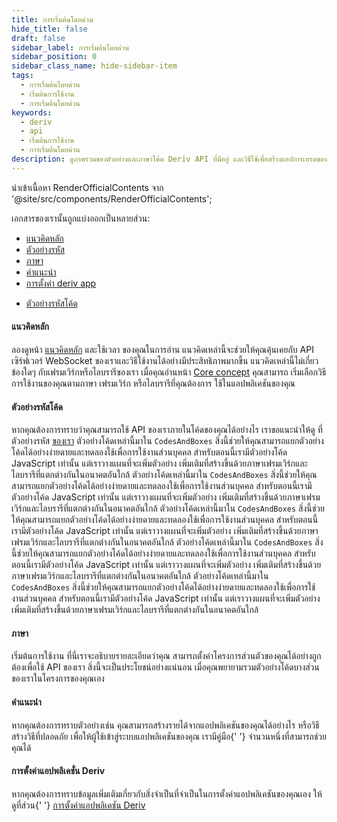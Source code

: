 ```yaml
---
title: การเริ่มต้นโดยด่วน
hide_title: false
draft: false
sidebar_label: การเริ่มต้นโดยด่วน
sidebar_position: 0
sidebar_class_name: hide-sidebar-item
tags:
  - การเริ่มต้นโดยด่วน
  - เริ่มต้นการใช้งาน
  - การเริ่มต้นโดยด่วน
keywords:
  - deriv
  - api
  - เริ่มต้นการใช้งาน
  - การเริ่มต้นโดยด่วน
description: ดูภาพรวมของตัวอย่างและภาษาโค้ด Deriv API ที่มีอยู่ และวิธีใช้เพื่อสร้างแอปการเทรดของคุณ
---
```


นำเข้าเนื้อหา RenderOfficialContents จาก '@site/src/components/RenderOfficialContents';

เอกสารของเรานั้นถูกแบ่งออกเป็นหลายส่วน:

<RenderOfficialContents>
  <ul>
    <li>
      <a href='category/core-concepts'>แนวคิดหลัก</a>
    </li>
    <li>
      <a href='category/code-examples'>ตัวอย่างรหัส</a>
    </li>
    <li>
      <a href='category/languages'>ภาษา</a>
    </li>
    <li>
      <a href='category/guides'>คำแนะนำ</a>
    </li>
    <li>
      <a href='setting-up-a-deriv-application'>การตั้งค่า deriv app</a>
    </li>
  </ul>
  <ul>
    <li>
      <a href='category/code-examples'>ตัวอย่างรหัสโค้ด</a>
    </li>
  </ul>
</RenderOfficialContents>

<RenderOfficialContents>
  <h4>แนวคิดหลัก</h4>
</RenderOfficialContents>

<RenderOfficialContents>
    ลองดูหน้า <a href='category/core-concepts'>แนวคิดหลัก</a> และใช้เวลา
    ของคุณในการอ่าน แนวคิดเหล่านี้จะช่วยให้คุณคุ้นเคยกับ API เซิร์ฟเวอร์ WebSocket
    ของเราและวิธีใช้งานได้อย่างมีประสิทธิภาพมากขึ้น แนวคิดเหล่านี้ไม่เกี่ยวข้องใดๆ กับเฟรมเวิร์กหรือไลบรารีของเรา
</RenderOfficialContents>

<RenderOfficialContents>
    เมื่อคุณอ่านหน้า <a href='/docs/category/core-concepts'>Core concept</a> คุณสามารถ
    เริ่มเลือกวิธีการใช้งานของคุณตามภาษา เฟรมเวิร์ก หรือไลบรารีที่คุณต้องการ
    ใช้ในแอปพลิเคชันของคุณ
</RenderOfficialContents>

<h4>ตัวอย่างรหัสโค้ด</h4>

หากคุณต้องการทราบว่าคุณสามารถใช้ API ของเราภายในโค้ดของคุณได้อย่างไร เราขอแนะนำให้ดู
ที่ตัวอย่างรหัส <a href='/docs/category/code-examples'>ของเรา</a> ตัวอย่างโค้ดเหล่านี้มาใน
`CodesAndBoxes` สิ่งนี้ช่วยให้คุณสามารถแยกตัวอย่างโค้ดได้อย่างง่ายดายและทดลองใช้เพื่อการใช้งานส่วนบุคคล
สำหรับตอนนี้เรามีตัวอย่างโค้ด JavaScript เท่านั้น แต่เราวางแผนที่จะเพิ่มตัวอย่าง
เพิ่มเติมที่สร้างขึ้นด้วยภาษาเฟรมเวิร์กและไลบรารีที่แตกต่างกันในอนาคตอันใกล้
ตัวอย่างโค้ดเหล่านี้มาใน
`CodesAndBoxes` สิ่งนี้ช่วยให้คุณสามารถแยกตัวอย่างโค้ดได้อย่างง่ายดายและทดลองใช้เพื่อการใช้งานส่วนบุคคล
สำหรับตอนนี้เรามีตัวอย่างโค้ด JavaScript เท่านั้น แต่เราวางแผนที่จะเพิ่มตัวอย่าง
เพิ่มเติมที่สร้างขึ้นด้วยภาษาเฟรมเวิร์กและไลบรารีที่แตกต่างกันในอนาคตอันใกล้ ตัวอย่างโค้ดเหล่านี้มาใน
`CodesAndBoxes` สิ่งนี้ช่วยให้คุณสามารถแยกตัวอย่างโค้ดได้อย่างง่ายดายและทดลองใช้เพื่อการใช้งานส่วนบุคคล
สำหรับตอนนี้เรามีตัวอย่างโค้ด JavaScript เท่านั้น แต่เราวางแผนที่จะเพิ่มตัวอย่าง
เพิ่มเติมที่สร้างขึ้นด้วยภาษาเฟรมเวิร์กและไลบรารีที่แตกต่างกันในอนาคตอันใกล้ ตัวอย่างโค้ดเหล่านี้มาใน
`CodesAndBoxes` สิ่งนี้ช่วยให้คุณสามารถแยกตัวอย่างโค้ดได้อย่างง่ายดายและทดลองใช้เพื่อการใช้งานส่วนบุคคล
สำหรับตอนนี้เรามีตัวอย่างโค้ด JavaScript เท่านั้น แต่เราวางแผนที่จะเพิ่มตัวอย่าง
เพิ่มเติมที่สร้างขึ้นด้วยภาษาเฟรมเวิร์กและไลบรารีที่แตกต่างกันในอนาคตอันใกล้ ตัวอย่างโค้ดเหล่านี้มาใน
`CodesAndBoxes` สิ่งนี้ช่วยให้คุณสามารถแยกตัวอย่างโค้ดได้อย่างง่ายดายและทดลองใช้เพื่อการใช้งานส่วนบุคคล
สำหรับตอนนี้เรามีตัวอย่างโค้ด JavaScript เท่านั้น แต่เราวางแผนที่จะเพิ่มตัวอย่าง
เพิ่มเติมที่สร้างขึ้นด้วยภาษาเฟรมเวิร์กและไลบรารีที่แตกต่างกันในอนาคตอันใกล้

<RenderOfficialContents>
  <h4>ภาษา</h4>
</RenderOfficialContents>

<RenderOfficialContents>
    เริ่มต้นการใช้งาน ที่นี่เราจะอธิบายรายละเอียดว่าคุณ
    สามารถตั้งค่าโครงการส่วนตัวของคุณได้อย่างถูกต้องเพื่อใช้ API ของเรา สิ่งนี้จะเป็นประโยชน์อย่างแน่นอน
    เมื่อคุณพยายามรวมตัวอย่างโค้ดบางส่วนของเราในโครงการของคุณเอง
</RenderOfficialContents>

<RenderOfficialContents>
  <h4>คำแนะนำ</h4>
</RenderOfficialContents>

<RenderOfficialContents>
    หากคุณต้องการทราบตัวอย่างเช่น คุณสามารถสร้างรายได้จากแอปพลิเคชันของคุณได้อย่างไร หรือวิธีสร้างวิธีที่ปลอดภัย
    เพื่อให้ผู้ใช้เข้าสู่ระบบแอปพลิเคชันของคุณ เรามีคู่มือ{' '}
    <a href='/docs/category/guides'></a> จำนวนหนึ่งที่สามารถช่วยคุณได้
</RenderOfficialContents>

<RenderOfficialContents>
  <h4>การตั้งค่าแอปพลิเคชั่น Deriv</h4>
</RenderOfficialContents>

<RenderOfficialContents>
    หากคุณต้องการทราบข้อมูลเพิ่มเติมเกี่ยวกับสิ่งจำเป็นที่จำเป็นในการตั้งค่าแอปพลิเคชันของคุณเอง
    ให้ดูที่ส่วน{' '}
    <a href='/docs/setting-up-a-deriv-application'>การตั้งค่าแอปพลิเคชัน Deriv</a>
</RenderOfficialContents>
